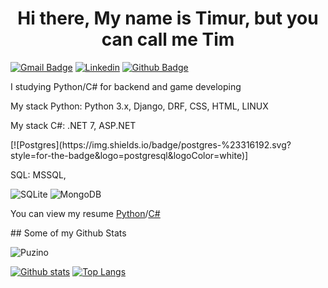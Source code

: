 <h1 align="center">Hi there, My name is Timur, but you can call me Tim</h1>

[![Gmail Badge](https://img.shields.io/badge/-puzino000@gmail.com-c14438?style=flat&logo=Gmail&logoColor=white&link=mailto:puzino000@gmail.com)](mailto:puzino000@gmail.com) 
[![Linkedin](https://img.shields.io/badge/-Timur-0072b1?style=flat&logo=Linkedin&logoColor=white&link=https://www.linkedin.com/in/timur-puzino/)](https://www.linkedin.com/in/timur-puzino) 
[![Github Badge](https://img.shields.io/badge/-Puzino-grey?style=flat&logo=github&logoColor=white&link=https://github.com/Puzino/)](https://www.github.com/Puzino/) 
<p align='left'>I studying Python/C# for backend and game developing</p>
<p>My stack Python: Python 3.x, Django, DRF, CSS, HTML, LINUX</p>
<p>My stack C#: .NET 7, ASP.NET </p>
[![Postgres](https://img.shields.io/badge/postgres-%23316192.svg?style=for-the-badge&logo=postgresql&logoColor=white)]
<p>SQL: MSSQL,
 
  ![SQLite](https://img.shields.io/badge/sqlite-%2307405e.svg?style=for-the-badge&logo=sqlite&logoColor=white)
  ![MongoDB](https://img.shields.io/badge/MongoDB-%234ea94b.svg?style=for-the-badge&logo=mongodb&logoColor=white)
</p>

<p align='left'> You can view my resume <a href='https://drive.google.com/file/d/1EsIhdxhpz9Zqh6vQiU_UG15ejOwt3lV1/view?usp=sharing' target=_blank><u>Python</u></a>/<a href='https://drive.google.com/file/d/1PK1D_ko_cgM766OZaQqkpiJ8bDHSrWUo/view?usp=sharing' target=_blank><u>C#</u></a></p>
## Some of my Github Stats
<p align=left> <img src=https://komarev.com/ghpvc/?username=Puzino alt=Puzino /></p>

[![Github stats](https://github-readme-stats.vercel.app/api?username=Puzino&show_icons=true&include_all_commits=true)](https://github.com/Puzino/github-readme-stats)
[![Top Langs](https://github-readme-stats.vercel.app/api/top-langs/?username=Puzino&layout=compact)](https://github.com/Puzino/github-readme-stats)
